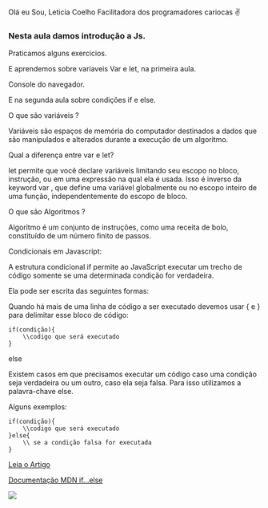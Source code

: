 Olá eu Sou, Leticia Coelho Facilitadora dos programadores cariocas ✌️

### Nesta aula damos introdução a Js. 
Praticamos alguns exercicios. 

E aprendemos sobre variaveis Var e let, na primeira aula.

Console do navegador. 

E na segunda aula sobre condições if e else. 

O que são variáveis ?

Variáveis são espaços de memória do computador destinados a dados que são manipulados e alterados durante a execução de um algoritmo.

Qual a diferença entre var e let?

let permite que você declare variáveis limitando seu escopo no bloco, instrução, ou em uma expressão na qual ela é usada. Isso é inverso da keyword var , que define uma variável globalmente ou no escopo inteiro de uma função, independentemente do escopo de bloco.

O que são Algoritmos ?

Algoritmo é um conjunto de instruções, como uma receita de bolo, constituído de um número finito de passos.

Condicionais em Javascript:

A estrutura condicional if permite ao JavaScript executar um trecho de código somente se uma determinada condição for verdadeira.

Ela pode ser escrita das seguintes formas:

Quando há mais de uma linha de código a ser executado devemos usar { e } para delimitar esse bloco de código:

```
if(condição){
    \\codigo que será executado
}

```

else

Existem casos em que precisamos executar um código caso uma condição seja verdadeira ou um outro, caso ela seja falsa. Para isso utilizamos a palavra-chave else.

Alguns exemplos:

```
if(condição){
    \\codigo que será executado
}else{
    \\ se a condição falsa for executada
}
```
[Leia o Artigo](https://www.devmedia.com.br/javascript-estrutura-condicional-if/40611)

[Documentação MDN if...else](https://developer.mozilla.org/pt-BR/docs/Web/JavaScript/Reference/Statements/if...else)


![](https://i.gifer.com/origin/bb/bb3eecef24cc8d0074e9d67021a0aea6.gif)
